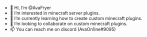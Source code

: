 - 👋 Hi, I’m @AvaFryer
- 👀 I’m interested in minecraft server plugins.
- 🌱 I’m currently learning how to create custom minecraft plugins.
- 💞️ I’m looking to collaborate on custom minecraft plugins.
- 📫 You can reach me on discord (AvaOn1ine#9095)

<!---
AvaFryer/AvaFryer is a ✨ special ✨ repository because its `README.md` (this file) appears on your GitHub profile.
You can click the Preview link to take a look at your changes.
--->
